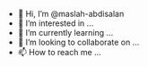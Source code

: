 - 👋 Hi, I’m @maslah-abdisalan
- 👀 I’m interested in ...
- 🌱 I’m currently learning ...
- 💞️ I’m looking to collaborate on ...
- 📫 How to reach me ...

<!---
maslah-abdisalan/maslah-abdisalan is a ✨ special ✨ repository because its `README.md` (this file) appears on your GitHub profile.
You can click the Preview link to take a look at your changes.
--->
